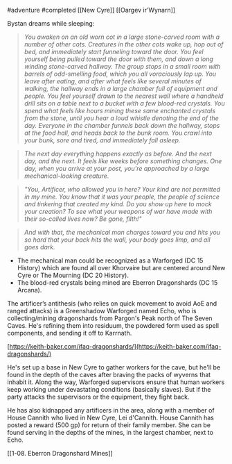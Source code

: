 #adventure #completed [[New Cyre]] [[Oargev ir’Wynarn]]

Bystan dreams while sleeping:

> *You awaken on an old worn cot in a large stone-carved room with a number of other cots. Creatures in the other cots wake up, hop out of bed, and immediately start funneling toward the door. You feel yourself being pulled toward the door with them, and down a long winding stone-carved hallway. The group stops in a small room with barrels of odd-smelling food, which you all voraciously lap up. You leave after eating, and after what feels like several minutes of walking, the hallway ends in a large chamber full of equipment and people. You feel yourself drawn to the nearest wall where a handheld drill sits on a table next to a bucket with a few blood-red crystals.
> You spend what feels like hours mining these same enchanted crystals from the stone, until you hear a loud whistle denoting the end of the day. Everyone in the chamber funnels back down the hallway, stops at the food hall, and heads back to the bunk room. You crawl into your bunk, sore and tired, and immediately fall asleep.*

> *The next day everything happens exactly as before. And the next day, and the next. It feels like weeks before something changes. One day, when you arrive at your post, you're approached by a large mechanical-looking creature.*

> *"You, Artificer, who allowed you in here? Your kind are not permitted in my mine. You know that it was your people, the people of science and tinkering that created my kind. Do you show up here to mock your creation? To see what your weapons of war have made with their so-called lives now? Be gone, filth!"*

> *And with that, the mechanical man charges toward you and hits you so hard that your back hits the wall, your body goes limp, and all goes dark.*

- The mechanical man could be recognized as a Warforged (DC 15 History) which are found all over Khorvaire but are centered around New Cyre or The Mourning (DC 20 History).
- The blood-red crystals being mined are Eberron Dragonshards (DC 15 Arcana).

The artificer’s antithesis (who relies on quick movement to avoid AoE and ranged attacks) is a Greenshadow Warforged named Echo, who is collecting/mining dragonshards from Pargon's Peak north of The Seven Caves. He's refining them into residuum, the powdered form used as spell components, and sending it off to Karrnath.

[https://keith-baker.com/ifaq-dragonshards/](https://keith-baker.com/ifaq-dragonshards/)

He's set up a base in New Cyre to gather workers for the cave, but he'll be found in the depth of the caves after braving the packs of wyverns that inhabit it. Along the way, Warforged supervisors ensure that human workers keep working under devastating conditions (basically slaves). But if the party attacks the supervisors or the equipment, they fight back.

He has also kidnapped any artificers in the area, along with a member of House Cannith who lived in New Cyre, Lei d'Cannith. House Cannith has posted a reward (500 gp) for return of their family member. She can be found serving in the depths of the mines, in the largest chamber, next to Echo.

[[1-08. Eberron Dragonshard Mines]]